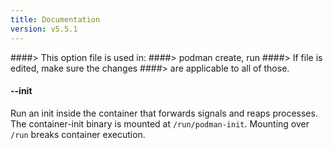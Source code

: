 ```yaml
---
title: Documentation
version: v5.5.1
---
```


####> This option file is used in:
####>   podman create, run
####> If file is edited, make sure the changes
####> are applicable to all of those.
#### **--init**

Run an init inside the container that forwards signals and reaps processes.
The container-init binary is mounted at `/run/podman-init`.
Mounting over `/run` breaks container execution.
